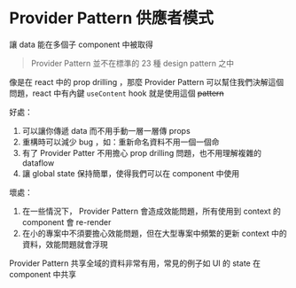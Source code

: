 # Provider Pattern 供應者模式

讓 data 能在多個子 component 中被取得

> Provider Pattern 並不在標準的 23 種 design pattern 之中

像是在 react 中的 prop drilling ，那麼 Provider Pattern 可以幫住我們決解這個問題，react 中有內鍵 `useContent` hook 就是使用這個 ~~pattern~~

好處：

1. 可以讓你傳遞 data 而不用手動一層一層傳 props
2. 重構時可以減少 bug ，如：重新命名資料不用一個一個命
3. 有了 Provider Patter 不用擔心 prop drilling 問題，也不用理解複雜的 dataflow
4. 讓 global state 保持簡單，使得我們可以在 component 中使用

壞處：

1. 在一些情況下， Provider Pattern 會造成效能問題，所有使用到 context 的 component 會 re-render
2. 在小的專案中不須要擔心效能問題，但在大型專案中頻繁的更新 context 中的資料，效能問題就會浮現

Provider Pattern 共享全域的資料非常有用，常見的例子如 UI 的 state 在 component 中共享
